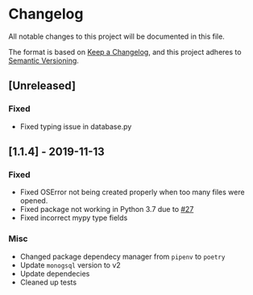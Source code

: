 # Changelog
All notable changes to this project will be documented in this file.

The format is based on [Keep a Changelog](https://keepachangelog.com/en/1.0.0/),
and this project adheres to
[Semantic Versioning](https://semver.org/spec/v2.0.0.html).

## [Unreleased]

### Fixed

- Fixed typing issue in database.py

## [1.1.4] - 2019-11-13

### Fixed

- Fixed OSError not being created properly when too many files were opened.
- Fixed package not working in Python 3.7 due to
  [#27](https://github.com/nqminds/nqm-iot-database-py/issues/27)
- Fixed incorrect mypy type fields

### Misc

- Changed package dependecy manager from `pipenv` to `poetry`
- Update `monogsql` version to v2
- Update dependecies
- Cleaned up tests
